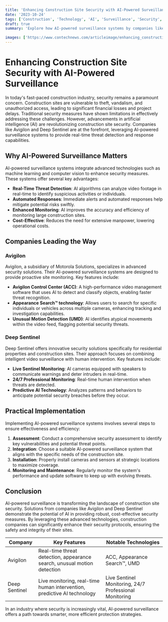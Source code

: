 ```yaml
---
title: 'Enhancing Construction Site Security with AI-Powered Surveillance'
date: '2023-10-24'
tags: ['Construction', 'Technology', 'AI', 'Surveillance', 'Security', 'Innovations', 'Avigilon', 'Deep Sentinel']
draft: true
summary: 'Explore how AI-powered surveillance systems by companies like Avigilon and Deep Sentinel are transforming security measures on construction sites with real-time threat detection and response capabilities.'

images: ['https://www.contechnews.com/articleimage/enhancing_construction_site_security_with_ai_powered_surveillance.png']
---
```


# Enhancing Construction Site Security with AI-Powered Surveillance

In today's fast-paced construction industry, security remains a paramount concern. Construction sites are vulnerable to theft, vandalism, and unauthorized access, leading to significant financial losses and project delays. Traditional security measures have shown limitations in effectively addressing these challenges. However, advancements in artificial intelligence (AI) are revolutionizing construction site security. Companies like Avigilon and Deep Sentinel are at the forefront, leveraging AI-powered surveillance systems to provide real-time threat detection and response capabilities.

## Why AI-Powered Surveillance Matters

AI-powered surveillance systems integrate advanced technologies such as machine learning and computer vision to enhance security measures. These systems offer several key advantages:

- **Real-Time Threat Detection**: AI algorithms can analyze video footage in real-time to identify suspicious activities or individuals.
- **Automated Responses**: Immediate alerts and automated responses help mitigate potential risks swiftly.
- **Enhanced Monitoring**: AI improves the accuracy and efficiency of monitoring large construction sites.
- **Cost-Effective**: Reduces the need for extensive manpower, lowering operational costs.

## Companies Leading the Way

### Avigilon

Avigilon, a subsidiary of Motorola Solutions, specializes in advanced security solutions. Their AI-powered surveillance systems are designed to provide proactive site monitoring. Key features include:

- **Avigilon Control Center (ACC)**: A high-performance video management software that uses AI to detect and classify objects, enabling faster threat recognition.
- **Appearance Search™ technology**: Allows users to search for specific individuals or vehicles across multiple cameras, enhancing tracking and investigation capabilities.
- **Unusual Motion Detection (UMD)**: AI identifies atypical movements within the video feed, flagging potential security threats.

### Deep Sentinel

Deep Sentinel offers innovative security solutions specifically for residential properties and construction sites. Their approach focuses on combining intelligent video surveillance with human intervention. Key features include:

- **Live Sentinel Monitoring**: AI cameras equipped with speakers to communicate warnings and deter intruders in real-time.
- **24/7 Professional Monitoring**: Real-time human intervention when threats are detected.
- **Predictive AI Technology**: Analyzes patterns and behaviors to anticipate potential security breaches before they occur.

## Practical Implementation

Implementing AI-powered surveillance systems involves several steps to ensure effectiveness and efficiency:

1. **Assessment**: Conduct a comprehensive security assessment to identify key vulnerabilities and potential threat points.
2. **Integration**: Choose a suitable AI-powered surveillance system that aligns with the specific needs of the construction site.
3. **Installation**: Properly install cameras and sensors at strategic locations to maximize coverage.
4. **Monitoring and Maintenance**: Regularly monitor the system's performance and update software to keep up with evolving threats.

## Conclusion

AI-powered surveillance is transforming the landscape of construction site security. Solutions from companies like Avigilon and Deep Sentinel demonstrate the potential of AI in providing robust, cost-effective security measures. By leveraging these advanced technologies, construction companies can significantly enhance their security protocols, ensuring the safety and integrity of their sites.

| Company        | Key Features                                                              | Notable Technologies                        |
|----------------|--------------------------------------------------------------------------|--------------------------------------------|
| Avigilon       | Real-time threat detection, appearance search, unusual motion detection  | ACC, Appearance Search™, UMD               |
| Deep Sentinel  | Live monitoring, real-time human intervention, predictive AI technology  | Live Sentinel Monitoring, 24/7 Professional Monitoring |

In an industry where security is increasingly vital, AI-powered surveillance offers a path towards smarter, more efficient protection strategies.